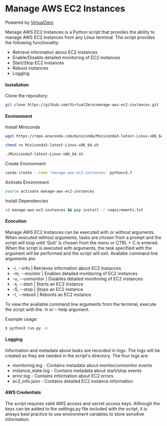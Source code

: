 # Manage AWS EC2 Instances
Powered by [VirtualZero](https://virtualzero.net)

Manage AWS EC2 Instances is a Python script that provides the ability to manage AWS EC2 instances from any Linux terminal. The script provides the following functionality:

  - Retrieve information about EC2 instances
  - Enable/Disable detailed monitoring of EC2 instances
  - Start/Stop EC2 instances
  - Reboot instances
  - Logging

#### Installation
Clone the repository:
```bash
git clone https://github.com/VirtualZero/manage-aws-ec2-instances.git
```

#### Environment

Install Miniconda
```bash
wget https://repo.anaconda.com/miniconda/Miniconda3-latest-Linux-x86_64.sh
```

```bash
chmod +x Miniconda3-latest-Linux-x86_64.sh
```

```bash
./Miniconda3-latest-Linux-x86_64.sh
```

Create Environment
```bash
conda create --name 'manage-aws-ec2-instances' python=3.7
```

Activate Environment
```bash
source activate manage-aws-ec2-instances
```

Install Dependencies
```bash
cd manage-aws-ec2-instances && pip install -r requirements.txt
```

#### Ececution
Manage AWS EC2 Instances can be executed with or without arguments. When executed without arguments, tasks are chosen from a prompt and the script will loop until 'Quit' is chosen from the menu or CTRL + C is entered. When the script is executed with arguments, the task specified with the argument will be performed and the script will exit. Availabe command line arguments are:

  - -i, --info | Retrieves information about EC2 Instances
  - -m, --monitor | Enables detailed monitoring of EC2 instances
  - -u, --unmonitor | Disables detailed monitoring of EC2 instances
  - -s, --start | Starts an EC2 instance
  - -S, --stop | Stops an EC2 instance
  - -r, --reboot | Reboots an EC2 instance

To view the available command line arguments from the terminal, execute the script with the -h or --help argument.

Example usage:
```sh
$ python3 run.py -m
```

#### Logging
Information and metadata about tasks are recorded in logs. The logs will be created as they are needed in the script's directory. The four logs are:

  - monitoring.log - Contains metadata about monitor/unmonitor events
  - instance_state.log - Contains metadata about start/stop events
  - error.log - Contains information about EC2 errors
  - ec2_info.json - Contains detailed EC2 instance information

#### AWS Credentials
The script requires valid AWS access and secret access keys. Although the keys can be added to the settings.py file included with the script, it is always best practice to use environment variables to store sensitive information.